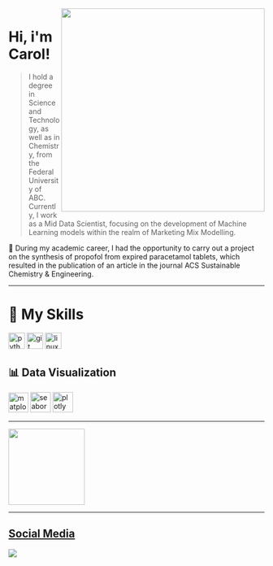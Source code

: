 <img align="right" height="400" src="https://media1.giphy.com/media/v1.Y2lkPTc5MGI3NjExYTFkYTdiZW1xMm9xczF0YzBwOGR6eTBsMTAxOWprN29xa2NibW9ndSZlcD12MV9pbnRlcm5hbF9naWZfYnlfaWQmY3Q9cw/fVPR3NSqLjVQFEPmP8/giphy.gif"/>


# Hi, i'm Carol!

> I hold a degree in Science and Technology, as well as in Chemistry, from the Federal University of ABC. Currently, I work as a Mid Data Scientist, focusing on the development of Machine Learning models within the realm of Marketing Mix Modelling.

 
🧪 During my academic career, I had the opportunity to carry out a project on the synthesis of propofol from expired paracetamol tablets, which resulted in the publication of an article in the journal ACS Sustainable Chemistry & Engineering.

---
# 🚀 My Skills

<div><img height="32" src="https://cdn.jsdelivr.net/gh/devicons/devicon/icons/python/python-original.svg" alt="python"/>
<img height="32" src="https://cdn.jsdelivr.net/gh/devicons/devicon/icons/git/git-original.svg" alt="git"/>
<img height="32" src="https://cdn.jsdelivr.net/gh/devicons/devicon/icons/linux/linux-original.svg" alt="linux"/></div>

## 📊 Data Visualization
<p align="center">
  <div>
    <img height="39" src='https://matplotlib.org/stable/_images/sphx_glr_logos2_003.png' alt="matplotlib" />
    <img height="40" src='https://seaborn.pydata.org/_images/logo-wide-lightbg.svg' alt="seaborn"/>
    <img height="40" src='https://upload.wikimedia.org/wikipedia/commons/8/8a/Plotly-logo.png' alt="plotly"/>
  </div>
</p>


---

<div>
<a href="https://github.com/carollynys">
<img height="150em" src="https://github-readme-stats.vercel.app/api/top-langs/?username=carollynys&layout=compact&langs_count=7&theme=github_dark"/>
</div>


---
## Social Media
    
   <div> <a href="https://www.linkedin.com/in/carollyny/"><img src="https://img.shields.io/badge/-LinkedIn-%230077B5?style=for-the-badge&logo=linkedin&logoColor=white" target="_blank"></a> </div>
 
</div>





